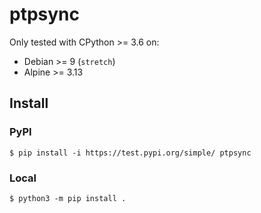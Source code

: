 # ptpsync

Only tested with CPython >= 3.6 on:
- Debian >= 9 (`stretch`)
- Alpine >= 3.13

## Install

### PyPI

```console
$ pip install -i https://test.pypi.org/simple/ ptpsync
```

### Local

```console
$ python3 -m pip install .
```

